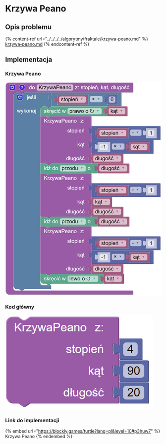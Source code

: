 # Krzywa Peano

## Opis problemu

{% content-ref url="../../../../algorytmy/fraktale/krzywa-peano.md" %}
[krzywa-peano.md](../../../../algorytmy/fraktale/krzywa-peano.md)
{% endcontent-ref %}

## Implementacja

### Krzywa Peano

![Funkcja rysująca krzywą Peano](<../../../../.gitbook/assets/image (24).png>)

### Kod główny

![Wywołanie funkcji rysującej krzywą Peano](<../../../../.gitbook/assets/image (25).png>)

### Link do implementacji

{% embed url="https://blockly.games/turtle?lang=pl&level=10#p3huw7" %}
Krzywa Peano
{% endembed %}
